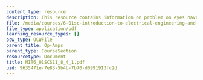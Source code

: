 ```yaml
---
content_type: resource
description: This resource contains information on problem on eyes have it.
file: /media/courses/6-01sc-introduction-to-electrical-engineering-and-computer-science-i-spring-2011/9635471e7e835b4b7b70d0991913fc2d_MIT6_01SCS11_8_4_1.pdf
file_type: application/pdf
learning_resource_types: []
ocw_type: OCWFile
parent_title: Op-Amps
parent_type: CourseSection
resourcetype: Document
title: MIT6_01SCS11_8_4_1.pdf
uid: 9635471e-7e83-5b4b-7b70-d0991913fc2d
---
```

